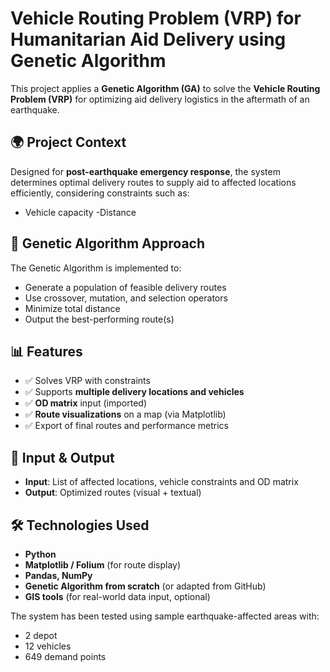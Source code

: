 # Vehicle Routing Problem (VRP) for Humanitarian Aid Delivery using Genetic Algorithm

This project applies a **Genetic Algorithm (GA)** to solve the **Vehicle Routing Problem (VRP)** for optimizing aid delivery logistics in the aftermath of an earthquake.

## 🌍 Project Context

Designed for **post-earthquake emergency response**, the system determines optimal delivery routes to supply aid to affected locations efficiently, considering constraints such as:
- Vehicle capacity
 -Distance

## 🧬 Genetic Algorithm Approach

The Genetic Algorithm is implemented to:
- Generate a population of feasible delivery routes
- Use crossover, mutation, and selection operators
- Minimize total distance
- Output the best-performing route(s)

## 📊 Features

- ✅ Solves VRP with constraints
- ✅ Supports **multiple delivery locations and vehicles**
- ✅ **OD matrix** input (imported)
- ✅ **Route visualizations** on a map (via Matplotlib)
- ✅ Export of final routes and performance metrics

## 📁 Input & Output

- **Input**: List of affected locations, vehicle constraints and OD matrix
- **Output**: Optimized routes (visual + textual)

## 🛠 Technologies Used

- **Python**
- **Matplotlib / Folium** (for route display)
- **Pandas, NumPy**
- **Genetic Algorithm from scratch** (or adapted from GitHub)
- **GIS tools** (for real-world data input, optional)



The system has been tested using sample earthquake-affected areas with:
- 2 depot
- 12 vehicles
- 649 demand points




